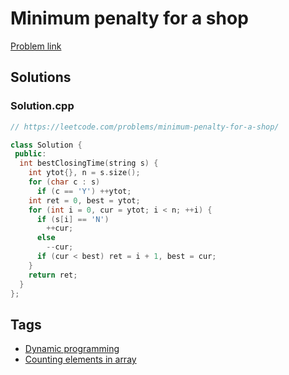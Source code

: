 # Minimum penalty for a shop

[Problem link](https://leetcode.com/problems/minimum-penalty-for-a-shop/)

## Solutions


### Solution.cpp
```cpp
// https://leetcode.com/problems/minimum-penalty-for-a-shop/

class Solution {
 public:
  int bestClosingTime(string s) {
    int ytot{}, n = s.size();
    for (char c : s)
      if (c == 'Y') ++ytot;
    int ret = 0, best = ytot;
    for (int i = 0, cur = ytot; i < n; ++i) {
      if (s[i] == 'N')
        ++cur;
      else
        --cur;
      if (cur < best) ret = i + 1, best = cur;
    }
    return ret;
  }
};
```
## Tags

* [Dynamic programming](/README.md#Dynamic_programming)
* [Counting elements in array](/README.md#Counting_elements_in_array)
